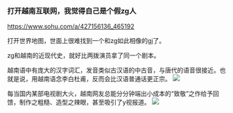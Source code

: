 ### 打开越南互联网，我觉得自己是个假zg人
https://www.sohu.com/a/427156136_465192

打开世界地图，世面上很难找到一个和zg如此相像的gj了。

zg和越南的近现代史，就好比两拨演员拿了同一个剧本。

越南语中有庞大的汉字词汇，发音类似古汉语的中古音，与唐代的语音很接近。也就是说，用越南语念李白杜甫，反而会比汉语普通话更正宗。
![](http://p3.itc.cn/q_70/images03/20201025/8ac6bf85054f442b98c9f2b495c47b9c.png)

每当国内某部电视剧大火，越南网友总能分分钟端出小成本的“致敬”之作给予回馈，制作之粗糙、造型之辣眼，甚至吸引了y视报道。
![](http://p5.itc.cn/q_70/images03/20201025/32dd2174b8684b2384a18ce60f9107a3.png)
